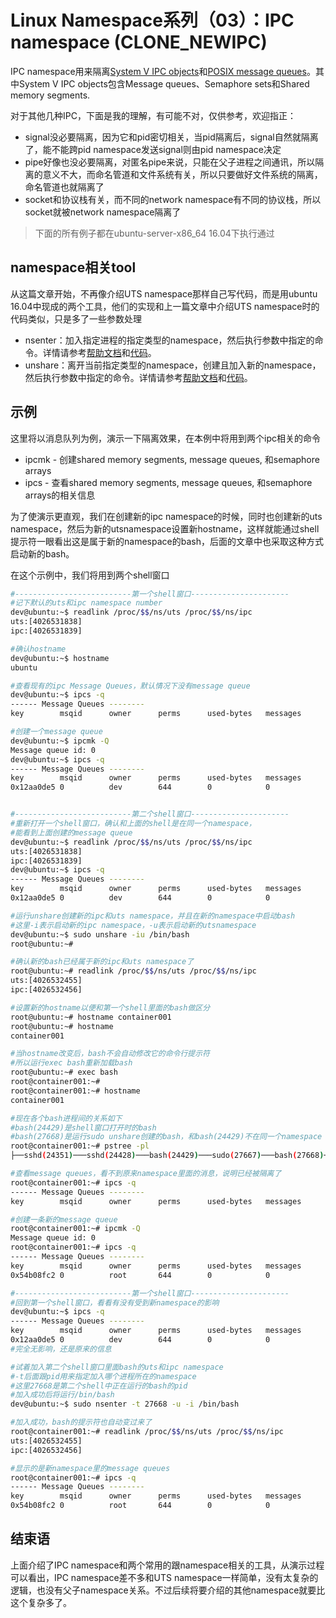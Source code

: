 # Linux Namespace系列（03）：IPC namespace (CLONE_NEWIPC)

IPC namespace用来隔离[System V IPC objects](http://man7.org/linux/man-pages/man7/svipc.7.html)和[POSIX message queues](http://man7.org/linux/man-pages/man7/mq_overview.7.html)。其中System V IPC objects包含Message queues、Semaphore sets和Shared memory segments. 

对于其他几种IPC，下面是我的理解，有可能不对，仅供参考，欢迎指正：

* signal没必要隔离，因为它和pid密切相关，当pid隔离后，signal自然就隔离了，能不能跨pid namespace发送signal则由pid namespace决定
* pipe好像也没必要隔离，对匿名pipe来说，只能在父子进程之间通讯，所以隔离的意义不大，而命名管道和文件系统有关，所以只要做好文件系统的隔离，命名管道也就隔离了
* socket和协议栈有关，而不同的network namespace有不同的协议栈，所以socket就被network namespace隔离了

>下面的所有例子都在ubuntu-server-x86_64 16.04下执行通过

## namespace相关tool
从这篇文章开始，不再像介绍UTS namespace那样自己写代码，而是用ubuntu 16.04中现成的两个工具，他们的实现和上一篇文章中介绍UTS namespace时的代码类似，只是多了一些参数处理

* nsenter：加入指定进程的指定类型的namespace，然后执行参数中指定的命令。详情请参考[帮助文档](http://man7.org/linux/man-pages/man1/nsenter.1.html)和[代码](https://github.com/karelzak/util-linux/blob/master/sys-utils/nsenter.c)。
* unshare：离开当前指定类型的namespace，创建且加入新的namespace，然后执行参数中指定的命令。详情请参考[帮助文档](http://man7.org/linux/man-pages/man1/unshare.1.html)和[代码](https://github.com/karelzak/util-linux/blob/master/sys-utils/unshare.c)。

## 示例
这里将以消息队列为例，演示一下隔离效果，在本例中将用到两个ipc相关的命令

* ipcmk - 创建shared memory segments, message queues, 和semaphore arrays
* ipcs -  查看shared memory segments, message queues, 和semaphore arrays的相关信息

为了使演示更直观，我们在创建新的ipc namespace的时候，同时也创建新的uts namespace，然后为新的utsnamespace设置新hostname，这样就能通过shell提示符一眼看出这是属于新的namespace的bash，后面的文章中也采取这种方式启动新的bash。

在这个示例中，我们将用到两个shell窗口
```bash
#--------------------------第一个shell窗口----------------------
#记下默认的uts和ipc namespace number
dev@ubuntu:~$ readlink /proc/$$/ns/uts /proc/$$/ns/ipc
uts:[4026531838]
ipc:[4026531839]

#确认hostname
dev@ubuntu:~$ hostname
ubuntu

#查看现有的ipc Message Queues，默认情况下没有message queue
dev@ubuntu:~$ ipcs -q
------ Message Queues --------
key        msqid      owner      perms      used-bytes   messages

#创建一个message queue
dev@ubuntu:~$ ipcmk -Q
Message queue id: 0
dev@ubuntu:~$ ipcs -q
------ Message Queues --------
key        msqid      owner      perms      used-bytes   messages
0x12aa0de5 0          dev        644        0            0


#--------------------------第二个shell窗口----------------------
#重新打开一个shell窗口，确认和上面的shell是在同一个namespace，
#能看到上面创建的message queue
dev@ubuntu:~$ readlink /proc/$$/ns/uts /proc/$$/ns/ipc
uts:[4026531838]
ipc:[4026531839]
dev@ubuntu:~$ ipcs -q
------ Message Queues --------
key        msqid      owner      perms      used-bytes   messages
0x12aa0de5 0          dev        644        0            0

#运行unshare创建新的ipc和uts namespace，并且在新的namespace中启动bash
#这里-i表示启动新的ipc namespace，-u表示启动新的utsnamespace
dev@ubuntu:~$ sudo unshare -iu /bin/bash
root@ubuntu:~#

#确认新的bash已经属于新的ipc和uts namespace了
root@ubuntu:~# readlink /proc/$$/ns/uts /proc/$$/ns/ipc
uts:[4026532455]
ipc:[4026532456]

#设置新的hostname以便和第一个shell里面的bash做区分
root@ubuntu:~# hostname container001
root@ubuntu:~# hostname
container001

#当hostname改变后，bash不会自动修改它的命令行提示符
#所以运行exec bash重新加载bash
root@ubuntu:~# exec bash
root@container001:~#
root@container001:~# hostname
container001

#现在各个bash进程间的关系如下
#bash(24429)是shell窗口打开时的bash
#bash(27668)是运行sudo unshare创建的bash，和bash(24429)不在同一个namespace
root@container001:~# pstree -pl
├──sshd(24351)───sshd(24428)───bash(24429)───sudo(27667)───bash(27668)───pstree(27695)

#查看message queues，看不到原来namespace里面的消息，说明已经被隔离了
root@container001:~# ipcs -q
------ Message Queues --------
key        msqid      owner      perms      used-bytes   messages

#创建一条新的message queue
root@container001:~# ipcmk -Q
Message queue id: 0
root@container001:~# ipcs -q
------ Message Queues --------
key        msqid      owner      perms      used-bytes   messages
0x54b08fc2 0          root       644        0            0

#--------------------------第一个shell窗口----------------------
#回到第一个shell窗口，看看有没有受到新namespace的影响
dev@ubuntu:~$ ipcs -q
------ Message Queues --------
key        msqid      owner      perms      used-bytes   messages
0x12aa0de5 0          dev        644        0            0
#完全无影响，还是原来的信息

#试着加入第二个shell窗口里面bash的uts和ipc namespace
#-t后面跟pid用来指定加入哪个进程所在的namespace
#这里27668是第二个shell中正在运行的bash的pid
#加入成功后将运行/bin/bash
dev@ubuntu:~$ sudo nsenter -t 27668 -u -i /bin/bash

#加入成功，bash的提示符也自动变过来了
root@container001:~# readlink /proc/$$/ns/uts /proc/$$/ns/ipc
uts:[4026532455]
ipc:[4026532456]

#显示的是新namespace里的message queues
root@container001:~# ipcs -q
------ Message Queues --------
key        msqid      owner      perms      used-bytes   messages
0x54b08fc2 0          root       644        0            0

```

## 结束语
上面介绍了IPC namespace和两个常用的跟namespace相关的工具，从演示过程可以看出，IPC namespace差不多和UTS namespace一样简单，没有太复杂的逻辑，也没有父子namespace关系。不过后续将要介绍的其他namespace就要比这个复杂多了。